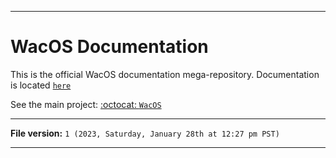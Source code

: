 
***

# WacOS Documentation

This is the official WacOS documentation mega-repository. Documentation is located [`here`](/Docs/)

See the main project: [:octocat: `WacOS`](https://github.com/seanpm2001/WacOS/)

***

**File version:** `1 (2023, Saturday, January 28th at 12:27 pm PST)`

***
